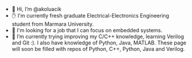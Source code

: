 - 👋 Hi, I’m @akoluacik
- ✋ I'm currently fresh graduate Electrical-Electronics Engineering student from Marmara University.
- 👀 I'm looking for a job that I can focus on embedded systems.
- 🌱 I’m currently trying improving my C/C++ knowledge, learning Verilog and Git :). I also have knowledge of Python, Java, MATLAB.
These page will soon be filled with repos of Python, C++, Python, Java and Verilog.
<!---
akoluacik/akoluacik is a ✨ special ✨ repository because its `README.md` (this file) appears on your GitHub profile.
You can click the Preview link to take a look at your changes.
--->
